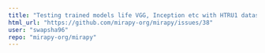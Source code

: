 ```yaml
---
title: "Testing trained models life VGG, Inception etc with HTRU1 dataset"
html_url: "https://github.com/mirapy-org/mirapy/issues/38"
user: "swapsha96"
repo: "mirapy-org/mirapy"
---
```


